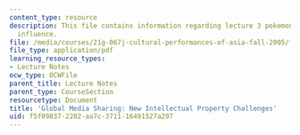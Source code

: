 ```yaml
---
content_type: resource
description: This file contains information regarding lecture 3 pokemon and cross-cltural
  influence.
file: /media/courses/21g-067j-cultural-performances-of-asia-fall-2005/f5f098372282aa7c371116491527a297_MIT21G_067JF05_l3_samcha.pdf
file_type: application/pdf
learning_resource_types:
- Lecture Notes
ocw_type: OCWFile
parent_title: Lecture Notes
parent_type: CourseSection
resourcetype: Document
title: 'Global Media Sharing: New Intellectual Property Challenges'
uid: f5f09837-2282-aa7c-3711-16491527a297
---
```

